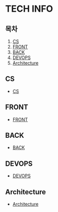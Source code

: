 # TECH INFO

## 목차
1. [CS](#CS)
2. [FRONT](#FRONT)
3. [BACK](#BACK)
4. [DEVOPS](#DEVOPS)
5. [Architecture](#Architecture)

## CS
- [CS](cs/README.md)<br>

## FRONT
- [FRONT](front/README.md)<br>

## BACK
- [BACK](back/README.md)<br>

## DEVOPS
- [DEVOPS](devops/README.md)<br>

## Architecture
- [Architecture](architecture/README.md)<br>

